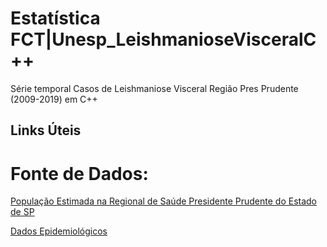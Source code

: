 # Estatística FCT|Unesp_LeishmanioseVisceralC++
Série temporal Casos de Leishmaniose Visceral Região Pres Prudente (2009-2019) em C++
## Links Úteis
# Fonte de Dados:
[População Estimada na Regional de Saúde Presidente Prudente do Estado de SP](http://tabnet.datasus.gov.br/cgi/tabcgi.exe?ibge/cnv/poptsp.def)

[Dados Epidemiológicos](http://tabnet.datasus.gov.br/cgi/tabcgi.exe?sinannet/cnv/leishvsp.de)
